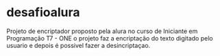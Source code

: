 # desafioalura
Projeto de encriptador proposto pela alura no curso de Iniciante em Programação T7 - ONE
o projeto faz a encriptação do texto digitado pelo usuario e depois é possivel fazer a desincriptaçao.
